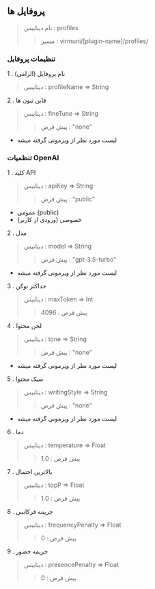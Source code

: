 ## پروفایل ها
> نام دیتابیس : profiles
> > مسیر : virmuni/[plugin-name]/profiles/

### تنظیمات پروفایل

1 . نام پروفایل (الزامی)
> دیتابیس : profileName => String

2 . فاین تیون ها
> دیتابیس : fineTune => String
> > پیش فرض : "none"
  - لیست مورد نظر از ویرمونی گرفته میشه 

### تنظمیات OpenAI

1 . کلید API
> دیتابیس : apiKey => String
> > پیش فرض : "public"
  - عمومی (public)
  - خصوصی (ورودی از کاربر)

2 . مدل
> دیتابیس : model => String
> > پیش فرض : "gpt-3.5-turbo"
  - لیست مورد نظر از ویرمونی گرفته میشه

3 . حداکثر توکن
> دیتابیس : maxToken => Int
> > پیش فرض : 4096

4 . لحن محتوا
> دیتابیس : tone => String
> > پیش فرض : "none"
  - لیست مورد نظر از ویرمونی گرفته میشه

5 . سبک محتوا
> دیتابیس : writingStyle => String
> >  پیش فرض : "none"
  - لیست مورد نظر از ویرمونی گرفته میشه

6 . دما
> دیتابیس : temperature => Float
> >  پیش فرض : 1.0

7 . بالاترین احتمال
> دیتابیس : topP => Float
> > پیش فرض : 1.0

8 . جریمه فرکانس
> دیتابیس : frequencyPenalty => Float
> > پیش فرض : 0

9 . جریمه حضور
> دیتابیس : presencePenalty => Float
> > پیش فرض : 0
